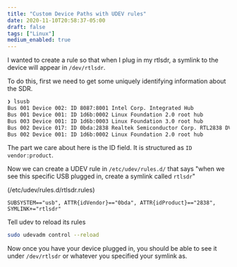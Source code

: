 ```yaml
---
title: "Custom Device Paths with UDEV rules"
date: 2020-11-10T20:58:37-05:00
draft: false
tags: ["Linux"]
medium_enabled: true
---
```


I wanted to create a rule so that when I plug in my rtlsdr, a symlink to the device will appear in `/dev/rtlsdr`.

To do this, first we need to get some uniquely identifying information about the SDR.

```bash
❯ lsusb
Bus 001 Device 002: ID 8087:8001 Intel Corp. Integrated Hub
Bus 001 Device 001: ID 1d6b:0002 Linux Foundation 2.0 root hub
Bus 003 Device 001: ID 1d6b:0003 Linux Foundation 3.0 root hub
Bus 002 Device 017: ID 0bda:2838 Realtek Semiconductor Corp. RTL2838 DVB-T
Bus 002 Device 001: ID 1d6b:0002 Linux Foundation 2.0 root hub
```

The part we care about here is the ID field. It is structured as `ID vendor:product`.

Now we can create a UDEV rule in `/etc/udev/rules.d/` that says "when we see this specific USB plugged in, create a symlink called `rtlsdr`"

(/etc/udev/rules.d/rtlsdr.rules)

```
SUBSYSTEM=="usb", ATTR{idVendor}=="0bda", ATTR{idProduct}=="2838", SYMLINK+="rtlsdr"
```

Tell udev to reload its rules

```bash
sudo udevadm control --reload
```

Now once you have your device plugged in, you should be able to see it under `/dev/rtlsdr` or whatever you specified your symlink as.